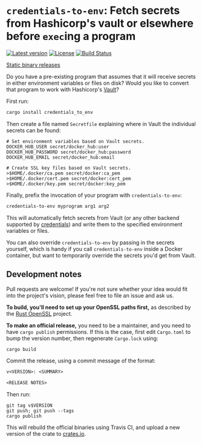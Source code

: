 # `credentials-to-env`: Fetch secrets from Hashicorp's vault or elsewhere before `exec`ing a program

[![Latest version](https://img.shields.io/crates/v/credentials_to_env.svg)](https://crates.io/crates/credentials_to_env) [![License](https://img.shields.io/crates/l/credentials_to_env.svg)](http://www.apache.org/licenses/LICENSE-2.0) [![Build Status](https://travis-ci.org/faradayio/credentials_to_env.svg?branch=master)](https://travis-ci.org/faradayio/credentials_to_env)

[Static binary releases](https://github.com/faradayio/credentials_to_env/releases)

Do you have a pre-existing program that assumes that it will receive
secrets in either environment variables or files on disk?  Would you like
to convert that program to work with Hashicorp's [Vault][]?

First run:

```sh
cargo install credentials_to_env
```

Then create a file named `Secretfile` explaining where in Vault the
individual secrets can be found:

    # Set environment variables based on Vault secrets.
    DOCKER_HUB_USER secret/docker_hub:user
    DOCKER_HUB_PASSWORD secret/docker_hub:password
    DOCKER_HUB_EMAIL secret/docker_hub:email

    # Create SSL key files based on Vault secrets.
    >$HOME/.docker/ca.pem secret/docker:ca_pem
    >$HOME/.docker/cert.pem secret/docker:cert_pem
    >$HOME/.docker/key.pem secret/docker:key_pem

Finally, prefix the invocation of your program with `credentials-to-env`:

```sh
credentials-to-env myprogram arg1 arg2
```

This will automatically fetch secrets from Vault (or any other backend
supported by [credentials][]) and write them to the specified environment
variables or files.

You can also override `credentials-to-env` by passing in the secrets
yourself, which is handy if you call `credentials-to-env` inside a Docker
container, but want to temporarily override the secrets you'd get from
Vault.

## Development notes

Pull requests are welcome!  If you're not sure whether your idea would fit
into the project's vision, please feel free to file an issue and ask us.

**To build, you'll need to set up your OpenSSL paths first,** as described
by the [Rust OpenSSL](https://github.com/sfackler/rust-openssl#osx)
project.

**To make an official release,** you need to be a maintainer, and you need
to have `cargo publish` permissions.  If this is the case, first edit
`Cargo.toml` to bump the version number, then regenerate `Cargo.lock`
using:

```sh
cargo build
```

Commit the release, using a commit message of the format:

```txt
v<VERSION>: <SUMMARY>

<RELEASE NOTES>
```

Then run:

```
git tag v$VERSION
git push; git push --tags
cargo publish
```

This will rebuild the official binaries using Travis CI, and upload a new version of
the crate to [crates.io](https://crates.io/).

[Vault]: https://www.vaultproject.io/
[credentials]: http://docs.randomhacks.net/credentials/
